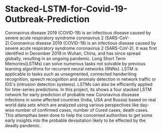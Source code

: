 # Stacked-LSTM-for-Covid-19-Outbreak-Prediction
Coronavirus disease 2019 (COVID-19) is an infectious disease caused by severe acute respiratory syndrome coronavirus 2 (SARS-CoV-2).Coronavirus disease 2019 (COVID-19) is an infectious disease caused by severe acute respiratory syndrome coronavirus 2 (SARS-CoV-2).  It was first identified in December 2019 in Wuhan, China, and has since spread globally, resulting in an ongoing pandemic. Long Short Term Memories(LSTMs) can solve numerous tasks not solvable by previous learning algorithms for recurrent neural networks (RNNs). LSTM is applicable to tasks such as unsegmented, connected handwriting recognition, speech recognition and anomaly detection in network traffic or IDS's (intrusion detection systems). LSTMs can also be efficiently applied for time-series predictions. In this project, its shows a four stacked LSTM network for early prediction of probable new Coronavirus dissease infections in some affected countries (India, USA and Russia) based on real world data sets which are analyzed using various perspectives like day-wise number of confirmed cases, number of Cured cases, death cases. This attempthas been done to help the concerned authorities to get some early insights into the probable devastation likely to be effected by the deadly pandemic.
